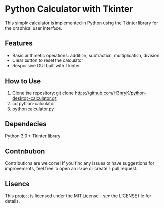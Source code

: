 # Python Calculator with Tkinter

This simple calculator is implemented in Python using the Tkinter library for the graphical user interface.

## Features

- Basic arithmetic operations: addition, subtraction, multiplication, division
- Clear button to reset the calculator
- Responsive GUI built with Tkinter

## How to Use

1. Clone the repository:
git clone https://github.com/H3nryK/python-desktop-calculator.git
2. cd python-calculator
3. python calculator.py


## Dependecies

Python 3.0 +
Tkinter library

## Contribution

Contributions are welcome! If you find any issues or have suggestions for improvements, feel free to open an issue or create a pull request.

## Lisence

This project is licensed under the MIT License - see the LICENSE file for details.
